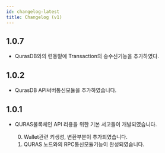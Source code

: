 ```yaml
---
id: changelog-latest
title: Changelog (v1)
---
```


1.0.7
-----

- QurasDB와의 련동밑에 Transaction의 송수신기능을 추가하였다.

1.0.2
-----

- QurasDB API써버통신모듈을 추가하였습니다.

1.0.1 
-----

- QURAS불록체인 API 리용을 위한 기본 서고들이 개발되였습니다.

  0. Wallet관련 키생성, 변환부분이 추가되였습니다.
  1. QURAS 노드와의 RPC통신모듈기능이 완성되였습니다.